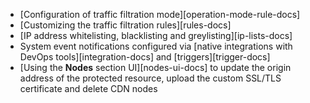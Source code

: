 * [Configuration of traffic filtration mode][operation-mode-rule-docs]
* [Customizing the traffic filtration rules][rules-docs]
* [IP address whitelisting, blacklisting and greylisting][ip-lists-docs]
* System event notifications configured via [native integrations with DevOps tools][integration-docs] and [triggers][trigger-docs]
* [Using the **Nodes** section UI][nodes-ui-docs] to update the origin address of the protected resource, upload the custom SSL/TLS certificate and delete CDN nodes
